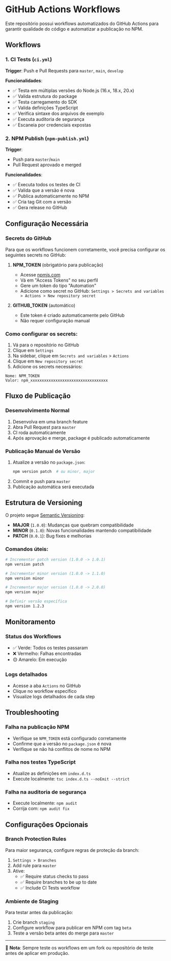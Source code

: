 # GitHub Actions Workflows

Este repositório possui workflows automatizados do GitHub Actions para garantir qualidade do código e automatizar a publicação no NPM.

## Workflows

### 1. CI Tests (`ci.yml`)
**Trigger**: Push e Pull Requests para `master`, `main`, `develop`

**Funcionalidades**:
- ✅ Testa em múltiplas versões do Node.js (16.x, 18.x, 20.x)
- ✅ Valida estrutura do package
- ✅ Testa carregamento do SDK
- ✅ Valida definições TypeScript
- ✅ Verifica sintaxe dos arquivos de exemplo
- ✅ Executa auditoria de segurança
- ✅ Escaneia por credenciais expostas

### 2. NPM Publish (`npm-publish.yml`)
**Trigger**: 
- Push para `master`/`main`
- Pull Request aprovado e merged

**Funcionalidades**:
- ✅ Executa todos os testes de CI
- ✅ Valida que a versão é nova
- ✅ Publica automaticamente no NPM
- ✅ Cria tag Git com a versão
- ✅ Gera release no GitHub

## Configuração Necessária

### Secrets do GitHub

Para que os workflows funcionem corretamente, você precisa configurar os seguintes secrets no GitHub:

1. **NPM_TOKEN** (obrigatório para publicação)
   - Acesse [npmjs.com](https://www.npmjs.com)
   - Vá em "Access Tokens" no seu perfil
   - Gere um token do tipo "Automation"
   - Adicione como secret no GitHub: `Settings > Secrets and variables > Actions > New repository secret`

2. **GITHUB_TOKEN** (automático)
   - Este token é criado automaticamente pelo GitHub
   - Não requer configuração manual

### Como configurar os secrets:

1. Vá para o repositório no GitHub
2. Clique em `Settings`
3. Na sidebar, clique em `Secrets and variables` > `Actions`
4. Clique em `New repository secret`
5. Adicione os secrets necessários:

```
Nome: NPM_TOKEN
Valor: npm_xxxxxxxxxxxxxxxxxxxxxxxxxxxxxxxxxx
```

## Fluxo de Publicação

### Desenvolvimento Normal
1. Desenvolva em uma branch feature
2. Abra Pull Request para `master`
3. CI roda automaticamente
4. Após aprovação e merge, package é publicado automaticamente

### Publicação Manual de Versão
1. Atualize a versão no `package.json`:
   ```bash
   npm version patch  # ou minor, major
   ```
2. Commit e push para `master`
3. Publicação automática será executada

## Estrutura de Versioning

O projeto segue [Semantic Versioning](https://semver.org/):

- **MAJOR** (`1.0.0`): Mudanças que quebram compatibilidade
- **MINOR** (`0.1.0`): Novas funcionalidades mantendo compatibilidade
- **PATCH** (`0.0.1`): Bug fixes e melhorias

### Comandos úteis:

```bash
# Incrementar patch version (1.0.0 -> 1.0.1)
npm version patch

# Incrementar minor version (1.0.0 -> 1.1.0)
npm version minor

# Incrementar major version (1.0.0 -> 2.0.0)
npm version major

# Definir versão específica
npm version 1.2.3
```

## Monitoramento

### Status dos Workflows
- ✅ Verde: Todos os testes passaram
- ❌ Vermelho: Falhas encontradas
- 🟡 Amarelo: Em execução

### Logs detalhados
- Acesse a aba `Actions` no GitHub
- Clique no workflow específico
- Visualize logs detalhados de cada step

## Troubleshooting

### Falha na publicação NPM
- Verifique se `NPM_TOKEN` está configurado corretamente
- Confirme que a versão no `package.json` é nova
- Verifique se não há conflitos de nome no NPM

### Falha nos testes TypeScript
- Atualize as definições em `index.d.ts`
- Execute localmente: `tsc index.d.ts --noEmit --strict`

### Falha na auditoria de segurança
- Execute localmente: `npm audit`
- Corrija com: `npm audit fix`

## Configurações Opcionais

### Branch Protection Rules
Para maior segurança, configure regras de proteção da branch:

1. `Settings > Branches`
2. Add rule para `master`
3. Ative:
   - ✅ Require status checks to pass
   - ✅ Require branches to be up to date
   - ✅ Include CI Tests workflow

### Ambiente de Staging
Para testar antes da publicação:

1. Crie branch `staging`
2. Configure workflow para publicar em NPM com tag `beta`
3. Teste a versão beta antes do merge para `master`

---

📝 **Nota**: Sempre teste os workflows em um fork ou repositório de teste antes de aplicar em produção.